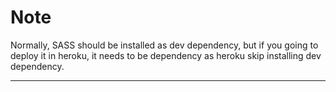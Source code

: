 # Note

Normally, SASS should be installed as dev dependency, but if you going to deploy it in heroku, it needs to be dependency as heroku skip installing dev dependency.

---

<!-- +++++++++++++++++++++++++++++++++++++++++++++++++++++++++++++ -->
